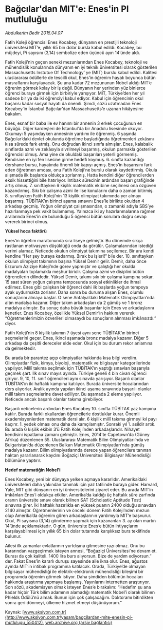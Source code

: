 # Bağcılar'dan MIT'e: Enes'in PI mutluluğu

*Abdulkerim Bedir 2015.04.07*

<div class="pNewsDetailMainContent" itemprop="articleBody">
 <p>
  Fatih Koleji öğrencisi Enes Kocabey, dünyanın en prestijli teknoloji üniversitesi MIT’e, yıllık 65 bin dolar bursla kabul edildi. Kocabey, bu müjdeyi, Pi sayısını (3,14) sembolize eden üçüncü ayın 14’ünde aldı.
 </p>
 <p>
  Fatih Koleji’nin geçen seneki mezunlarından Enes Kocabey, teknoloji ve mühendislik konularında dünyanın en iyi teknik üniversitesi olarak gösterilen  Massachusetts Instutue Of Technology’ ye (MIT) burslu kabul edildi. Kalitesi uluslararası ödüllerle de tescilli okul, Enes’in öğrenim hayatı boyunca bütün masraflarını karşılayacak. Şu ana kadar 72 mezununun Nobel aldığı MIT’e öğrenim görmek kolay bir iş değil. Dünyanın her yerinden yüz binlerce öğrenci buraya girmek için birbiriyle yarışıyor. MIT, Türkiye’den her yıl sadece bir ya da iki öğrenciyi kabul ediyor. Kabul için öğrencinin okul başarısı kadar sosyal hayatı da önemli. Şimdi, sözü uzatmadan Enes Kocabey’in İstanbul Bağcılar’dan Massachusetts’e uzanan hikâyesine bakalım.
 </p>
 <p>
  Enes, esnaf bir baba ile ev hanımı bir annenin 3 erkek çocuğunun en büyüğü. Diğer kardeşleri de İstanbul’da bir Anadolu lisesinde okuyor. Okumayı 5 yaşındayken annesinin yardımı ile öğrenmiş. 6 yaşında Bağcılar’daki devlet okulunda öğretime başladığında öğretmenleri zekâsını kısa sürede fark etmiş. Onu doğrudan ikinci sınıfa almışlar. Enes, kalabalık sınıflarda azmi ve zekâsıyla sivrilmeyi başarmış, okulun parmakla gösterilen öğrencisi olmuş. Ama yine de okuldaki başarıları yeterli görmemiş. Kendisine en iyi fen lisesine girme hedefi koymuş. 6. sınıfta kazandığı dershane bursu, hayatında önemli bir kapıyı açmış. Enes’in başarısını fark eden öğretmen amcası, onu Fatih Koleji’ne burslu olarak kaydettirmiş. Okula alışmada ilk başlarda oldukça zorlanmış. Hatta kendini diğer öğrencilerden eksik hissettiğini bile hatırlıyor. İntibak sürecinin ardından başarı grafiğinde artış olmuş. 7. sınıftayken 6 kişilik matematik ekibine seçilmesi ona özgüven kazandırmış. Sıkı bir çalışma azmi ile lise konularını daha o zaman bitirmiş. 8. sınıftayken Fatih Koleji’nin 13 kişilik olimpiyat takımında yer almayı başarmış. TÜBİTAK’ın birinci aşama sınavını Enes’le birlikte okuldan 4 arkadaşı geçmiş. Yoğun olimpiyat çalışmasından, o zamanki adıyla SBS’ye hazırlanmaya pek vakit bulamamış. Yalnızca iki ay hazırlanmalarına rağmen aralarında Enes’in de bulunduğu 5 öğrenci bütün sorulara doğru cevap vererek birinci olmuş.
 </p>
 <p>
  <strong>
   Yüksel hoca faktörü
  </strong>
 </p>
 <p>
  Enes’in öğretim maratonunda sıra liseye gelmiştir. Bu dönemde sıkça rastlanan motivasyon düşüklüğü onda da görülür. Çalışmalarından istediği verimi alamaz. Neticede okulun olimpiyat takımına seçilemez. Bir ara kendi kendine “Her şey buraya kadarmış. Bırak bu işleri!” bile der. 10. sınıftayken okulun olimpiyat takımının başına Yüksel Demir gelir. Demir, daha önce Erzurum Aziziye Koleji’nde görev yapmıştır ve çalıştığı her okulda madalyaları toplamakla meşhur biridir. Çalışma azmi ve disiplini bütün öğrencilerin dilindedir. Yüksel Demir, takımı sıkı bir çalışma kampına sokar. 15 saat süren yoğun çalışma temposunda sosyal etkinlikler de ihmal edilmez. Enes gibi çalışkan bir öğrenci dahi ilk başlarda yoğun tempoya ayak uydurmakta zorlanır. Daha sonra bu duruma alışan Enes, olumlu sonuçlarını almaya başlar. O sene Antalya’daki Matematik Olimpiyatları’nda altın madalya kazanır. Diğer takım arkadaşları da 2 gümüş ve 1 bronz madalya almıştır. Bu sonuç daha büyük başarılar için Enes ve arkadaşlarını kenetler. Enes Kocabey, özellikle Yüksel Demir’in hakkını vererek “Öğretmenlerimizin özverileri olmasaydı bu sonuçların alınması imkânsızdı.” diyor.
 </p>
 <p>
  Fatih Koleji’nin 8 kişilik takımın 7 üyesi aynı sene TÜBİTAK’ın birinci seçmelerini geçer. Enes, ikinci aşamada bronz madalya kazanır. Diğer 5 arkadaşı da çeşitli dereceler elde eder. Okul için bu durum rekor anlamına da gelmektedir.
 </p>
 <p>
  Bu arada bir parantez açıp olimpiyatlar hakkında kısa bilgi verelim. Olimpiyatlar fizik, kimya, biyoloji, matematik ve bilgisayar kategorilerinde yapılıyor. Millî takıma seçilmek için TÜBİTAK’ın yaptığı sınavları başarıyla geçmek şart. İlk sınav mayıs ayında. Türkiye geneli 4 bin civarı öğrenci giriyor. 9, 10, 11. sınıf öğrencileri aynı sınavda yarışıyor. Başarılı olanlar TÜBİTAK’ın iki haftalık kampına katılıyor. Burada üniversite hocalarından ders alıyorlar. Aralık ayında yapılan ikinci aşama sınavında başarılı olanlar millî takım seçmelerine davet ediliyor. Bu aşamada 2 eleme yapılıyor. Neticede ancak başarılı olanlar takıma girebiliyor.
 </p>
 <p>
  Başarılı neticelerin ardından Enes Kocabey 10. sınıfta TÜBİTAK yaz kampına katılır. Burada farklı okullardan öğrencilerle dostluklar kurar. Önemli akademisyenlerden matematik dersi alır. 6 kişilik millî takıma girmeyi kıl payı kaçırır. 1. yedek olması onu daha da kamçılamıştır. Sonraki yıl 1. asildir artık. Bu arada 6 kişilik ekibin 3’ü Fatih Koleji’nden arkadaşlarıdır. Nihayet kendisini ispatlama zamanı gelmiştir. Enes, 2014’te Capetown’da (Güney Afrika) düzenlenen 55. Uluslararası Matematik Bilim Olimpiyatları’nda ve Bulgaristan’da düzenlenen Balkan Matematik Olimpiyatları’nda gümüş madalya kazanır. Bilim olimpiyatlarında derece yapan öğrencilere tanınan haktan yararlanarak kaydını Boğaziçi Üniversitesi Bilgisayar Mühendisliği bölümüne yaptırır.
 </p>
 <p>
  <strong>
   Hedef matematiğin Nobel’i
  </strong>
 </p>
 <p>
  Enes Kocabey, yeni bir dünyaya yelken açmaya kararlıdır. Amerika’daki üniversiteleri daha yakından tanımak için yaz tatilinde buraya gider. Harvard, Yale, MIT gibi dünyanın en iyi üniversitelerini ziyaret eder. Bu arada MIT’in imkânları Enes’i oldukça etkiler. Amerika’da kaldığı üç haftalık süre zarfında oranın üniversite sınavı olarak bilinen SAT (Scholastic Aptitude Test) sınavına girer. İki haftalık hazırlıkla en yüksek puanın 2400 olduğu sınavdan 2140 almıştır. Öğretmenlerinin ve önceki dönem Fatih Koleji’nden mezun olup Amerika’da öğrenim gören arkadaşlarının yardımıyla MIT’e başvurur. Okul, Pi sayısına (3,14) gönderme yapmak için kazananları 3. ay olan martın 14’ünde açıklamaktadır. O gün, üniversite Enes’e bütün ihtiyaçlarını karşılayabilmesi için yıllık 65 bin dolar tutarında karşılıksız burs teklifinde bulunur.
 </p>
 <p>
  Ailesi ilk zamanlar evlatlarının yurtdışına gitmesine razı olmaz. Onu bu kararından vazgeçirmek isteyen annesi, “Boğaziçi Üniversitesi’ne devam et. Burası da çok kaliteli. 1400 lira burs alıyorsun. Bize de yardım ediyorsun.” der. Fakat Enes’in kararlı duruşu sayesinde aile ikna olur. Enes, ağustos ayında MIT’in intibak programına katılacak. Orada, Türkiye’de olmayan bilgisayar mühendisliği ile elektrik-elektronik mühendisliği bileşimi bir programda öğrenim görmek istiyor. Daha şimdiden bölümün hocaları hakkında araştırma yapmaya başlamış. Yayınlarını internetten araştırıyor. Son sözü, akademisyen olmak isteyen Enes’e bırakalım: “Hedefim şu ana kadar hiçbir Türk bilim adamının alamadığı matematik Nobel’i olarak bilinen Phields Ödülü’nü almak. Bunun için çok çalışacağım. Doktoramı bitirdikten sonra geri dönmeyi, ülkeme hizmet etmeyi düşünüyorum.”
 </p>
</div>


Kaynak: [www.aksiyon.com.tr](http://www.aksiyon.com.tr/yasam/bagcilardan-mite-enesin-pi-mutlulugu_550412), [web.archive.org (arşiv bağlantısı)](http://web.archive.org/web/20150731094221/http://www.aksiyon.com.tr/yasam/bagcilardan-mite-enesin-pi-mutlulugu_550412)
